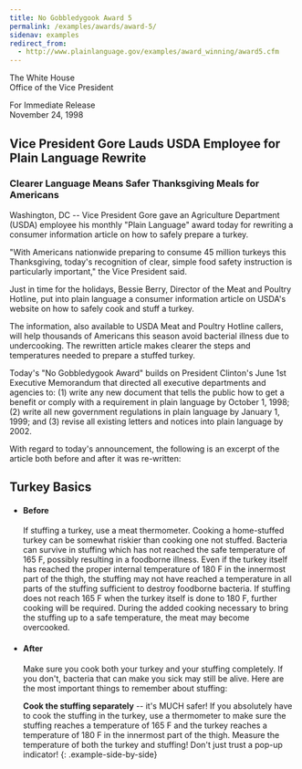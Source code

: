 ```yaml
---
title: No Gobbledygook Award 5
permalink: /examples/awards/award-5/
sidenav: examples
redirect_from:
  - http://www.plainlanguage.gov/examples/award_winning/award5.cfm
---
```


The White House  
Office of the Vice President  

For Immediate Release  
November 24, 1998

## Vice President Gore Lauds USDA Employee for Plain Language Rewrite

### Clearer Language Means Safer Thanksgiving Meals for Americans

Washington, DC -- Vice President Gore gave an Agriculture Department (USDA) employee his monthly "Plain Language" award today for rewriting a consumer information article on how to safely prepare a turkey.

"With Americans nationwide preparing to consume 45 million turkeys this Thanksgiving, today's recognition of clear, simple food safety instruction is particularly important," the Vice President said.

Just in time for the holidays, Bessie Berry, Director of the Meat and Poultry Hotline, put into plain language a consumer information article on USDA's website on how to safely cook and stuff a turkey.

The information, also available to USDA Meat and Poultry Hotline callers, will help thousands of Americans this season avoid bacterial illness due to undercooking. The rewritten article makes clearer the steps and temperatures needed to prepare a stuffed turkey.

Today's "No Gobbledygook Award" builds on President Clinton's June 1st Executive Memorandum that directed all executive departments and agencies to: (1) write any new document that tells the public how to get a benefit or comply with a requirement in plain language by October 1, 1998; (2) write all new government regulations in plain language by January 1, 1999; and (3) revise all existing letters and notices into plain language by 2002.

With regard to today's announcement, the following is an excerpt of the article both before and after it was re-written:

## Turkey Basics

* #### Before

  If stuffing a turkey, use a meat thermometer. Cooking a home-stuffed turkey can be somewhat riskier than cooking one not stuffed. Bacteria can survive in stuffing which has not reached the safe temperature of 165 F, possibly resulting in a foodborne illness. Even if the turkey itself has reached the proper internal temperature of 180 F in the innermost part of the thigh, the stuffing may not have reached a temperature in all parts of the stuffing sufficient to destroy foodborne bacteria. If stuffing does not reach 165 F when the turkey itself is done to 180 F, further cooking will be required. During the added cooking necessary to bring the stuffing up to a safe temperature, the meat may become overcooked.

* #### After

  Make sure you cook both your turkey and your stuffing completely. If you don't, bacteria that can make you sick may still be alive. Here are the most important things to remember about stuffing:

  **Cook the stuffing separately** -- it's MUCH safer! If you absolutely have to cook the stuffing in the turkey, use a thermometer to make sure the stuffing reaches a temperature of 165 F and the turkey reaches a temperature of 180 F in the innermost part of the thigh. Measure the temperature of both the turkey and stuffing! Don't just trust a pop-up indicator!
{: .example-side-by-side}
